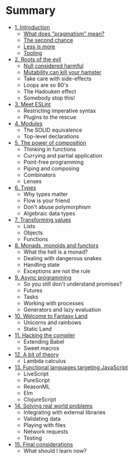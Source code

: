 # Summary

* [1. Introduction](introduction.md)
  * [What does "pragmatism" mean?](introduction/what-does-pragmatism-mean.md)
  * [The second chance](introduction/the-second-chance.md)
  * [Less is more](introduction/less-is-more.md)
  * [Tooling](introduction/tooling.md)
* [2. Roots of the evil](roots-of-the-evil.md)
  * [Null considered harmful](roots-of-the-evil/null-considered-harmful.md)
  * [Mutability can kill your hamster](roots-of-the-evil/mutability-can-kill-your-hamster.md)
  * Take care with side-effects
  * Loops are so 80's
  * The Hadouken effect
  * Somebody stop this!
* [3. Meet ESLint](meet-eslint.md)
  * Restricting imperative syntax
  * Plugins to the rescue
* [4. Modules](modules.md)
  * The SOLID equivalence
  * Top-level declarations
* [5. The power of composition](the-power-of-composition.md)
  * Thinking in functions
  * Currying and partial application
  * Point-free programming
  * Piping and composing
  * Combinators
  * Lenses
* [6. Types](types.md)
  * Why types matter
  * Flow is your friend
  * Don't abuse polymorphism
  * Algebraic data types
* [7. Transforming values](transforming-values.md)
  * Lists
  * Objects
  * Functions
* [8. Monads, monoids and functors](monads-monoids-and-functors.md)
  * What the hell is a monad?
  * Dealing with dangerous snakes
  * Handling state
  * Exceptions are not the rule
* [9. Async programming](async-programming.md)
  * So you still don't understand promises?
  * Futures
  * Tasks
  * Working with processes
  * Generators and lazy evaluation
* [10. Welcome to Fantasy Land](welcome-to-fantasy-land.md)
  * Unicorns and rainbows
  * Static Land
* [11. Hacking the compiler](hacking-the-compiler.md)
  * Extending Babel
  * Sweet macros
* [12. A bit of theory](a-bit-of-theory.md)
  * Lambda calculus
* [13. Functional languages targeting JavaScript](functional-languages-targeting-javascript.md)
  * LiveScript
  * PureScript
  * ReasonML
  * Elm
  * ClojureScript
* [14. Solving real world problems](solving-real-world-problems.md)
  * Integrating with external libraries
  * Validating data
  * Playing with files
  * Network requests
  * Testing
* [15. Final considerations](final-considerations.md)
  * What should I learn now?




